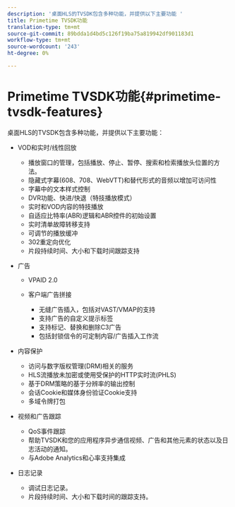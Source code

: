 ```yaml
---
description: '桌面HLS的TVSDK包含多种功能，并提供以下主要功能 '
title: Primetime TVSDK功能
translation-type: tm+mt
source-git-commit: 89bdda1d4bd5c126f19ba75a819942df901183d1
workflow-type: tm+mt
source-wordcount: '243'
ht-degree: 0%

---
```



# Primetime TVSDK功能{#primetime-tvsdk-features}

桌面HLS的TVSDK包含多种功能，并提供以下主要功能：

* VOD和实时/线性回放

   * 播放窗口的管理，包括播放、停止、暂停、搜索和检索播放头位置的方法。
   * 隐藏式字幕(608、708、WebVTT)和替代形式的音频以增加可访问性
   * 字幕中的文本样式控制
   * DVR功能、快进/快退（特技播放模式）
   * 实时和VOD内容的特技播放
   * 自适应比特率(ABR)逻辑和ABR控件的初始设置
   * 实时清单故障转移支持
   * 可调节的播放缓冲
   * 302重定向优化
   * 片段持续时间、大小和下载时间跟踪支持

* 广告

   * VPAID 2.0
   * 客户端广告拼接

      * 无缝广告插入，包括对VAST/VMAP的支持
      * 支持广告的自定义提示标签
      * 支持标记、替换和删除C3广告
      * 包括封锁信令的可定制内容/广告插入工作流

* 内容保护

   * 访问与数字版权管理(DRM)相关的服务
   * HLS流播放未加密或使用受保护的HTTP实时流(PHLS)
   * 基于DRM策略的基于分辨率的输出控制
   * 会话Cookie和媒体身份验证Cookie支持
   * 多域令牌打包

* 视频和广告跟踪

   * QoS事件跟踪
   * 帮助TVSDK和您的应用程序异步通信视频、广告和其他元素的状态以及日志活动的通知。
   * 与Adobe Analytics和心率支持集成

* 日志记录

   * 调试日志记录。
   * 片段持续时间、大小和下载时间的跟踪支持。